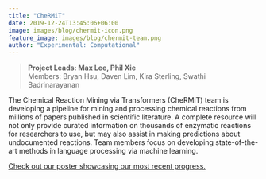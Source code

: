 ```yaml
---
title: "CheRMiT"
date: 2019-12-24T13:45:06+06:00
image: images/blog/chermit-icon.png
feature_image: images/blog/chermit-team.png
author: "Experimental: Computational"
---
```

> **Project Leads: Max Lee, Phil Xie**\
> Members: Bryan Hsu, Daven Lim, Kira Sterling, Swathi Badrinarayanan

The Chemical Reaction Mining via Transformers (CheRMiT) team is developing a pipeline for mining and processing chemical reactions from millions of papers published in scientific literature. A complete resource will not only provide curated information on thousands of enzymatic reactions for researchers to use, but may also assist in making predictions about undocumented reactions. Team members focus on developing state-of-the-art methods in language processing via machine learning.

[Check out our poster showcasing our most recent progress.](https://drive.google.com/file/d/18si_JfW4UrTCnEGxlmlY6-8YiCcQ4YdJ/view?usp=sharing)